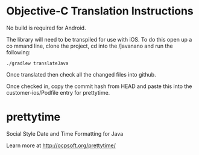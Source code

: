 Objective-C Translation Instructions
====================================

No build is required for Android.

The library will need to be transpiled for use with iOS. To do this open up a co mmand line, clone the project, cd into the /javanano and run the following:

```./gradlew translateJava```

Once translated then check all the changed files into github.

Once checked in, copy the commit hash from HEAD and paste this into the customer-ios/Podfile entry for prettytime.

prettytime
==========

Social Style Date and Time Formatting for Java

Learn more at http://ocpsoft.org/prettytime/
